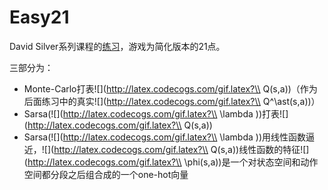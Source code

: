 # Easy21
David Silver系列课程的[练习](www0.cs.ucl.ac.uk/staff/d.silver/web/Teaching_files/Easy21-Johannes.pdf)，游戏为简化版本的21点。

三部分为：

- Monte-Carlo打表![](http://latex.codecogs.com/gif.latex?\\ Q(s,a))（作为后面练习中的真实![](http://latex.codecogs.com/gif.latex?\\ Q^\ast(s,a))）
- Sarsa(![](http://latex.codecogs.com/gif.latex?\\ \lambda ))打表![](http://latex.codecogs.com/gif.latex?\\ Q(s,a))
- Sarsa(![](http://latex.codecogs.com/gif.latex?\\ \lambda ))用线性函数逼近，![](http://latex.codecogs.com/gif.latex?\\ Q(s,a))线性函数的特征![](http://latex.codecogs.com/gif.latex?\\ \phi(s,a))是一个对状态空间和动作空间都分段之后组合成的一个one-hot向量

